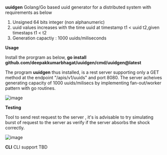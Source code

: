 **uuidgen**
Golang/Go based uuid generator for a distributed system with requirements as below
  1. Unsigned 64 bits integer (non alphanumeric)
  2. uuid values increases with the time
      uuid at timestamp t1 < uuid t2,given timestaps t1 < t2
  3. Generation capactiy : 1000 uuids/miliseconds

**Usage**

Install the prorgram as below,
**go install github.com/deepakkumarbhagat/uuidgen/cmd/uuidgen@latest**

The program **uuidgen** thus installed, is a rest server supporting only a GET method at the endpoint "/apis/v1/uuids" and port 8080.
The server acheives generating capacity of 1000 uuids/milisecs by implementing fan-out/worker pattern with go routines.

![image](https://github.com/user-attachments/assets/90db21da-bf3f-4e7e-8962-68b9a6e7e10c)

**Testing**

Tool to send rest request to the server , it's is advisable to try simulating burst of request to the server
as verify if the server absorbs the shock correctly.

![image](https://github.com/user-attachments/assets/d7c029eb-498f-4ca5-b46a-1473aef34495)


**CLI**
CLI support TBD
